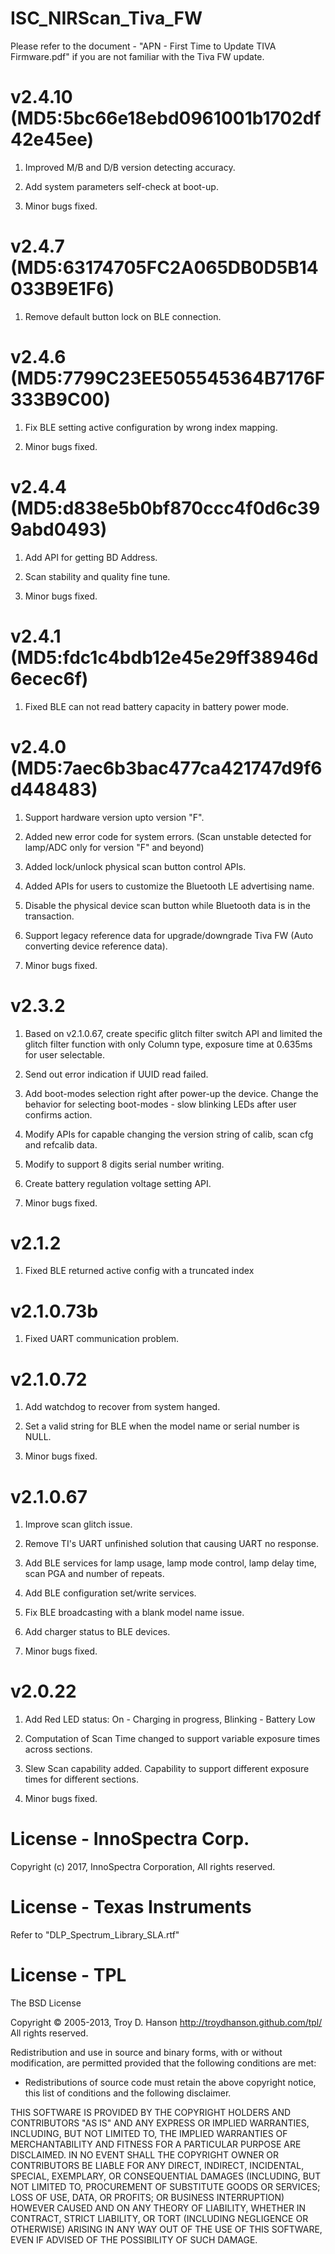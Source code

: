 # ISC_NIRScan_Tiva_FW

Please refer to the document - "APN - First Time to Update TIVA Firmware.pdf" if you are not familiar with the Tiva FW update.

# v2.4.10 (MD5:5bc66e18ebd0961001b1702df42e45ee)

1. Improved M/B and D/B version detecting accuracy.  

2. Add system parameters self-check at boot-up.

3. Minor bugs fixed.

# v2.4.7 (MD5:63174705FC2A065DB0D5B14033B9E1F6)

1. Remove default button lock on BLE connection.

# v2.4.6 (MD5:7799C23EE505545364B7176F333B9C00)

1. Fix BLE setting active configuration by wrong index mapping.

2. Minor bugs fixed.

# v2.4.4 (MD5:d838e5b0bf870ccc4f0d6c399abd0493)

1. Add API for getting BD Address.

2. Scan stability and quality fine tune.

3. Minor bugs fixed.

# v2.4.1 (MD5:fdc1c4bdb12e45e29ff38946d6ecec6f)

1. Fixed BLE can not read battery capacity in battery power mode.

# v2.4.0 (MD5:7aec6b3bac477ca421747d9f6d448483)

1. Support hardware version upto version "F".

2. Added new error code for system errors. (Scan unstable detected for lamp/ADC only for version "F" and beyond)

3. Added lock/unlock physical scan button control APIs.

4. Added APIs for users to customize the Bluetooth LE advertising name.

5. Disable the physical device scan button while Bluetooth data is in the transaction.

6. Support legacy reference data for upgrade/downgrade Tiva FW (Auto converting device reference data).

7. Minor bugs fixed.   

# v2.3.2

1. Based on v2.1.0.67, create specific glitch filter switch API and limited the glitch filter function with only Column type, exposure time at 0.635ms for user selectable.

2. Send out error indication if UUID read failed.

3. Add boot-modes selection right after power-up the device. Change the behavior for selecting boot-modes - slow blinking LEDs after user confirms action.

4. Modify APIs for capable changing the version string of calib, scan cfg and refcalib data.

5. Modify to support 8 digits serial number writing.

6. Create battery regulation voltage setting API.

7. Minor bugs fixed.

# v2.1.2

1. Fixed BLE returned active config with a truncated index

# v2.1.0.73b

1. Fixed UART communication problem.

# v2.1.0.72

1. Add watchdog to recover from system hanged.

2. Set a valid string for BLE when the model name or serial number is NULL.

3. Minor bugs fixed.

# v2.1.0.67

1. Improve scan glitch issue.

2. Remove TI's UART unfinished solution that causing UART no response.

3. Add BLE services for lamp usage, lamp mode control, lamp delay time, scan PGA and number of repeats.

4. Add BLE configuration set/write services.

5. Fix BLE broadcasting with a blank model name issue.

6. Add charger status to BLE devices.

7. Minor bugs fixed.

# v2.0.22

1. Add Red LED status: On - Charging in progress, Blinking - Battery Low

2. Computation of Scan Time changed to support variable exposure times across sections.

3. Slew Scan capability added. Capability to support different exposure times for different sections.

4. Minor bugs fixed.

# License - InnoSpectra Corp.

Copyright (c) 2017, InnoSpectra Corporation, All rights reserved.

# License - Texas Instruments

Refer to "DLP_Spectrum_Library_SLA.rtf"

# License - TPL

The BSD License

Copyright © 2005-2013, Troy D. Hanson http://troydhanson.github.com/tpl/ All rights reserved.

Redistribution and use in source and binary forms, with or without modification, are permitted provided that the following conditions are met:

* Redistributions of source code must retain the above copyright notice, this list of conditions and the following disclaimer.

THIS SOFTWARE IS PROVIDED BY THE COPYRIGHT HOLDERS AND CONTRIBUTORS "AS IS" AND ANY EXPRESS OR IMPLIED WARRANTIES, INCLUDING, BUT NOT LIMITED TO, THE IMPLIED WARRANTIES OF MERCHANTABILITY AND FITNESS FOR A PARTICULAR PURPOSE ARE DISCLAIMED. IN NO EVENT SHALL THE COPYRIGHT OWNER OR CONTRIBUTORS BE LIABLE FOR ANY DIRECT, INDIRECT, INCIDENTAL, SPECIAL, EXEMPLARY, OR CONSEQUENTIAL DAMAGES (INCLUDING, BUT NOT LIMITED TO, PROCUREMENT OF SUBSTITUTE GOODS OR SERVICES; LOSS OF USE, DATA, OR PROFITS; OR BUSINESS INTERRUPTION) HOWEVER CAUSED AND ON ANY THEORY OF LIABILITY, WHETHER IN CONTRACT, STRICT LIABILITY, OR TORT (INCLUDING NEGLIGENCE OR OTHERWISE) ARISING IN ANY WAY OUT OF THE USE OF THIS SOFTWARE, EVEN IF ADVISED OF THE POSSIBILITY OF SUCH DAMAGE.
